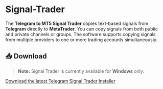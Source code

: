 # Signal-Trader
The **Telegram to MT5 Signal Trader** copies text-based signals from **Telegram** directly to **MetaTrader**. You can copy signals from both public and private channels or groups. The software supports copying signals from multiple providers to one or more trading accounts simultaneously.

## 📥 Download

> **Note:** Signal Trader is currently available for **Windows** only.

[Download the latest Telegram Signal Trader Installer](https://github.com/LukiRoth/Signal-Trader-Release/releases/latest/download/Telegram.Signal.Trader_0.2.0_x64_en-US.msi)
